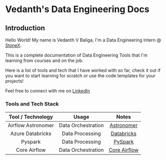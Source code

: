 # Vedanth's Data Engineering Docs

## Introduction

Hello World! My name is Vedanth V Baliga, I'm a Data Engineering Intern @ [StoneX](https://www.stonex.com/). 

This is a complete documentation of Data Engineering Tools that I'm learning from courses and on the job. 

Here is a list of tools and tech that I have worked with so far, check it out if you want to start learning for scratch or use the code templates for your projects!

Feel free to connect with me on [LinkedIn](https://www.linkedin.com/in/vedanthbaliga/)

### Tools and Tech Stack

| **Tool / Technology** | **Usage** | **Notes** |
| :---:   | :---: | :---: |
| Airflow Astronomer | Data Orchestration | [Astronomer](https://vedanthv.github.io/data-engg-docs/astronomer/)|
| Azure Databricks | Data Processing | [Databricks](https://vedanthv.github.io/data-engg-docs/databricks/)|
| Pyspark | Data Processing | [PySpark](https://vedanthv.github.io/data-engg-docs/PySpark/)|
| Core Airflow | Data Orchestration | [Core Airflow](https://vedanthv.github.io/data-engg-docs/core-airflow/)|